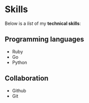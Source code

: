# Skills

Below is a _list_ of my **technical skills**:

## Programming languages 
- Ruby
- Go
- Python

## Collaboration
- Github
- Git
